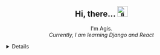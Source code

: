 <h2 align="center">Hi, there... <img src="https://github.com/wervlad/wervlad/assets/24524555/766d336d-b87d-44ba-807c-c51de2bc6b4d" width="28px" alt="👋"></h2>

<p align="center">
  I'm Agis. <br>
  <i>Currently, I am learning Django and React</i>
</p>

<details>
<p align="center">
  <a href="https://github.com/anuraghazra/github-readme-stats">
    <img src="https://github-readme-stats.vercel.app/api/top-langs/?username=agismandala007&layout=compact&theme=gotham" /><br>
    <img src="https://github-readme-stats.vercel.app/api?username=agismandala007&show_icons=true&theme=gotham" />
  </a>
</p>  
</details>
